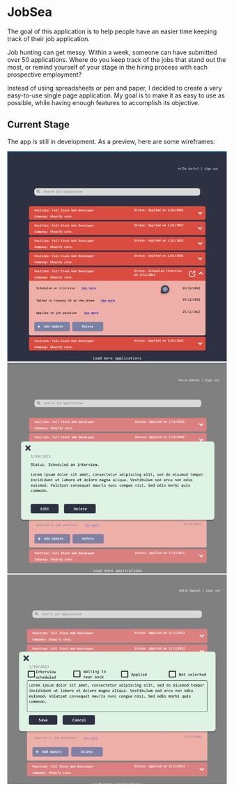 # JobSea
The goal of this application is to help people have an easier time keeping track of their job application.

Job hunting can get messy. Within a week, someone can have submitted over 50 applications. Where do you keep track of the jobs that stand out the most, or remind yourself of your stage in the hiring process with each prospective employment?

Instead of using spreadsheets or pen and paper, I decided to create a very easy-to-use single page application. My goal is to make it as easy to use as possible, while having enough features to accomplish its objective.

## Current Stage

The app is still in development. As a preview, here are some wireframes:

![wireframe2](./wireframes/wireframe2.png)
![wireframe3](./wireframes/wireframe3.png)
![wireframe1](./wireframes/wireframe1.png)
